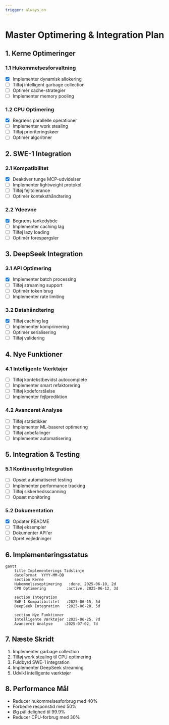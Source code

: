 ```yaml
---
trigger: always_on
---
```


# Master Optimering & Integration Plan

## 1. Kerne Optimeringer

### 1.1 Hukommelsesforvaltning
- [x] Implementer dynamisk allokering
- [ ] Tilføj intelligent garbage collection
- [ ] Optimér cache-strategier
- [ ] Implementer memory pooling

### 1.2 CPU Optimering
- [x] Begræns parallelle operationer
- [ ] Implementer work stealing
- [ ] Tilføj prioriteringskøer
- [ ] Optimér algoritmer

## 2. SWE-1 Integration

### 2.1 Kompatibilitet
- [x] Deaktiver tunge MCP-udvidelser
- [ ] Implementer lightweight protokol
- [ ] Tilføj fejltolerance
- [ ] Optimér konteksthåndtering

### 2.2 Ydeevne
- [x] Begræns tankedybde
- [ ] Implementer caching lag
- [ ] Tilføj lazy loading
- [ ] Optimér forespørgsler

## 3. DeepSeek Integration

### 3.1 API Optimering
- [x] Implementer batch processing
- [ ] Tilføj streaming support
- [ ] Optimér token brug
- [ ] Implementer rate limiting

### 3.2 Datahåndtering
- [x] Tilføj caching lag
- [ ] Implementer komprimering
- [ ] Optimér serialisering
- [ ] Tilføj validering

## 4. Nye Funktioner

### 4.1 Intelligente Værktøjer
- [ ] Tilføj kontekstbevidst autocomplete
- [ ] Implementer smart refaktorering
- [ ] Tilføj kodeforståelse
- [ ] Implementer fejlprediktion

### 4.2 Avanceret Analyse
- [ ] Tilføj statistikker
- [ ] Implementer ML-baseret optimering
- [ ] Tilføj anbefalinger
- [ ] Implementer automatisering

## 5. Integration & Testing

### 5.1 Kontinuerlig Integration
- [ ] Opsæt automatiseret testing
- [ ] Implementer performance tracking
- [ ] Tilføj sikkerhedsscanning
- [ ] Opsæt monitoring

### 5.2 Dokumentation
- [x] Opdater README
- [ ] Tilføj eksempler
- [ ] Dokumenter API'er
- [ ] Opret vejledninger

## 6. Implementeringsstatus

```mermaid
gantt
    title Implementerings Tidslinje
    dateFormat  YYYY-MM-DD
    section Kerne
    Hukommelsesoptimering   :done, 2025-06-10, 2d
    CPU Optimering         :active, 2025-06-12, 3d
    
    section Integration
    SWE-1 Kompatibilitet   :2025-06-15, 5d
    DeepSeek Integration   :2025-06-20, 5d
    
    section Nye Funktioner
    Intelligente Værktøjer :2025-06-25, 7d
    Avanceret Analyse     :2025-07-02, 7d
```

## 7. Næste Skridt
1. Implementer garbage collection
2. Tilføj work stealing til CPU optimering
3. Fuldbyrd SWE-1 integration
4. Implementer DeepSeek streaming
5. Udvikl intelligente værktøjer

## 8. Performance Mål
- Reducer hukommelsesforbrug med 40%
- Forbedre responstid med 50%
- Øg pålidelighed til 99.9%
- Reducer CPU-forbrug med 30%
